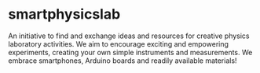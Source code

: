 # smartphysicslab

An initiative to find and exchange ideas and resources for creative physics laboratory activities. We aim to encourage exciting and empowering experiments, creating your own simple instruments and measurements. We embrace smartphones, Arduino boards and readily available materials!

